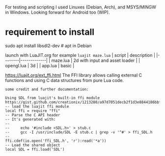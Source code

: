 For testing and scripting I used Linuxes (Debian, Arch), and MSYS/MINGW in Windows. Looking forward for Android too (WIP).

# requirement to install
sudo apt install libsdl2-dev # apt in Debian

launch with LuaJIT.org for example `luajit maze.lua`
| script | description |
|--------|-------------|
| maze.lua | 2d with input and asset loader |
| opengl.lua | 3d |
| app.lua | basic |

https://luajit.org/ext_ffi.html The FFI library allows calling external C functions and using C data structures from pure Lua code.

```
some credit and further documentation:

Using SDL from luajit's built-in ffi module
https://gist.github.com/creationix/1213280/a97d7051decb2f1d3e8844186bbff49b6442700a
-- load the luajit ffi module
local ffi = require "ffi"
-- Parse the C API header
-- It's generated with:
--
--     echo '#include <SDL.h>' > stub.c
--     gcc -I /usr/include/SDL -E stub.c | grep -v '^#' > ffi_SDL.h
--
ffi.cdef(io.open('ffi_SDL.h', 'r'):read('*a'))
-- Load the shared object
local SDL = ffi.load('SDL')
```
